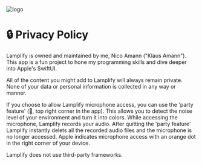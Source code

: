 ![logo](https://user-images.githubusercontent.com/100153720/166951342-ef26d7d8-8b73-4a22-88a1-14b2d7ffeef6.png)

# 🔒 Privacy Policy

Lamplify is owned and maintained by me, Nico Amann ("Klaus Amann"). This app is a fun project to hone my programming skills and dive deeper into Apple's SwiftUI.

All of the content you might add to Lamplify will always remain private. None of your data or personal information is collected in any way or manner.

If you choose to allow Lamplify microphone access, you can use the 'party feature' (🎉, top right corner in the app). This allows you to detect the noise level of your environment and turn it into colors. While accessing the microphone, Lamplify records your audio. After quitting the 'party feature' Lamplify instantly delets all the recorded audio files and the microphone is no longer accessed. Apple indicates microphone access with an orange dot in the right corner of your device.

Lamplify does not use third-party frameworks.
